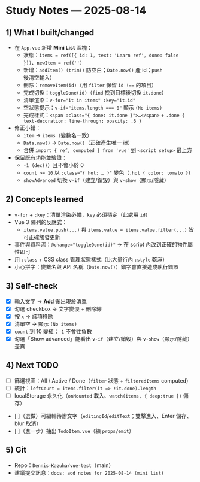 # Study Notes — 2025-08-14

## 1) What I built/changed
- 在 `App.vue` 新增 **Mini List** 區塊：
  - 狀態：`items = ref([{ id: 1, text: 'Learn ref', done: false }])`、`newItem = ref('')`
  - 新增：`addItem()`（`trim()` 防空白；`Date.now()` 產 id；`push` 後清空輸入）
  - 刪除：`removeItem(id)`（用 `filter` 保留 `id !==` 的項目）
  - 完成切換：`toggleDone(id)`（`find` 找到目標後切換 `it.done`）
  - 清單渲染：`v-for="it in items" :key="it.id"`
  - 空狀態提示：`v-if="items.length === 0"` 顯示 `(No items)`
  - 完成樣式：`<span :class="{ done: it.done }">…</span>` + `.done { text-decoration: line-through; opacity: .6 }`
- 修正小錯：
  - `item` → `items`（變數名一致）
  - `Data.now()` → `Date.now()`（正確產生唯一 id）
  - 合併 `import { ref, computed } from 'vue'` 到 `<script setup>` 最上方
- 保留既有功能並驗證：
  - `-1`（`dec()`）且不會小於 0
  - `count >= 10` 以 `:class="{ hot: … }"` 變色（`.hot { color: tomato }`）
  - `showAdvanced` 切換 `v-if`（建立/銷毀）與 `v-show`（顯示/隱藏）

## 2) Concepts learned
- `v-for` + `:key`：清單渲染必備，`key` 必須穩定（此處用 `id`）
- Vue 3 陣列的反應式：
  - `items.value.push(...)` 與 `items.value = items.value.filter(...)` 皆可正確觸發更新
- 事件與資料流：`@change="toggleDone(id)"` → 在 script 內改到正確的物件屬性即可
- 用 `:class` + CSS class 管理狀態樣式（比大量行內 `:style` 乾淨）
- 小心拼字：變數名與 API 名稱（`Date.now()`）錯字會直接造成執行錯誤

## 3) Self-check
- [x] 輸入文字 → **Add** 後出現於清單  
- [x] 勾選 checkbox → 文字變淡 + 刪除線  
- [x] 按 `x` → 該項移除  
- [x] 清單空 → 顯示 `(No items)`  
- [x] `count` 到 10 變紅；`-1` 不會往負數  
- [x] 勾選「Show advanced」能看出 `v-if`（建立/銷毀）與 `v-show`（顯示/隱藏）差異

## 4) Next TODO
- [ ] 篩選視圖：All / Active / Done（`filter` 狀態 + `filteredItems` computed）
- [ ] 統計：`leftCount = items.filter(it => !it.done).length`
- [ ] localStorage 永久化（`onMounted` 載入、`watch(items, { deep:true })` 儲存）
- [ ]（選做）可編輯待辦文字（`editingId`/`editText`；雙擊進入、Enter 儲存、blur 取消）
- [ ]（進一步）抽出 `TodoItem.vue`（練 `props/emit`）

## 5) Git
- Repo：`Dennis-Kazuha/vue-test`（main）
- 建議提交訊息：`docs: add notes for 2025-08-14 (mini list)`

